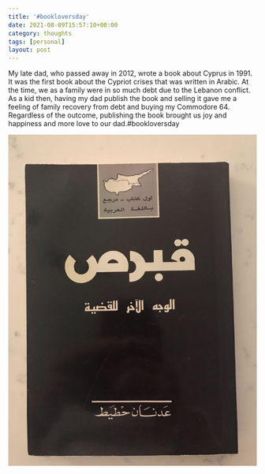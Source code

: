 ```yaml
---
title: '#bookloversday'
date: 2021-08-09T15:57:10+00:00
category: thoughts
tags: [personal]
layout: post
---
```

My late dad, who passed away in 2012, wrote a book about Cyprus in 1991. It was the first book about the Cypriot crises that was written in Arabic. At the time, we as a family were in so much debt due to the Lebanon conflict. As a kid then, having my dad publish the book and selling it gave me a feeling of family recovery from debt and buying my Commodore 64. Regardless of the outcome, publishing the book brought us joy and happiness and more love to our dad.#bookloversday

![Adnan Hoteit-Cyprus](/assets/images/1628660866447.jpeg)
